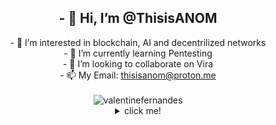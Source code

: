 
<center><h2>- 👋 Hi, I’m @ThisisANOM</h2>
- 👀 I’m interested in blockchain, AI and decentrilized networks</br>
- 🌱 I’m currently learning Pentesting</br>
- 💞️ I’m looking to collaborate on Vira</br>
- 📫 My Email: <a href="mailto:thisisanom@proton.me">thisisanom@proton.me</a></br>
</li></br>
<img align="center" src="https://github-readme-streak-stats.herokuapp.com/?user=ThisisANOM&" alt="valentinefernandes" />
<details>
<summary>click me!</summary>
<p align="center"></br>
<img align="left" src="https://github-readme-stats.vercel.app/api/top-langs?username=Amircfyt&show_icons=true&locale=en&layout=compact" alt="kimjayden" />
<img align="center" src="https://github-readme-stats.vercel.app/api?username=ThisisANOM&show_icons=true&count_private=true&include_all_commits=true" />
<img align="center" src="https://github-profile-trophy.vercel.app/?username=ThisisANOM&row=2&column=3" />
<img align="center" src="https://github-profile-summary-cards.vercel.app/api/cards/profile-details?username=ThisisANOM&theme=github" />

</details>
<a align="center" href="https://www.coffeebede.com/thisisanom"><img align="center" style="width:200px;margin-left:1000px"  src="https://coffeebede.ir/DashboardTemplateV2/app-assets/images/banner/default-yellow.svg" /></a>
<!---
ThisisANOM/ThisisANOM is a ✨ special ✨ repository because its `README.md` (this file) appears on your GitHub profile.
You can click the Preview link to take a look at your changes.
--->
